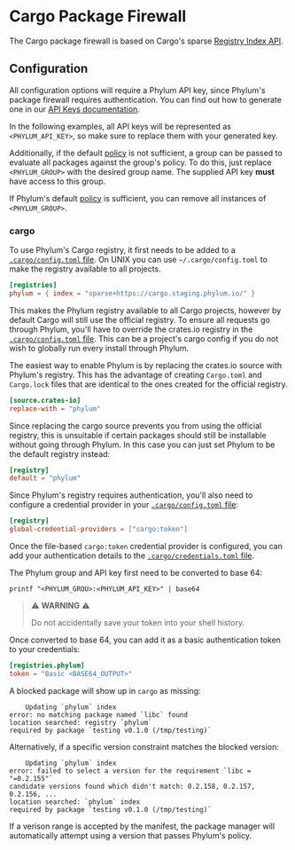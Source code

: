 # Cargo Package Firewall

The Cargo package firewall is based on Cargo's sparse [Registry Index API].

[Registry Index API]: https://doc.rust-lang.org/cargo/reference/registry-index.html

## Configuration

All configuration options will require a Phylum API key, since Phylum's package
firewall requires authentication. You can find out how to generate one in our
[API Keys documentation].

In the following examples, all API keys will be represented as
`<PHYLUM_API_KEY>`, so make sure to replace them with your generated key.

Additionally, if the default [policy] is not sufficient, a group can be passed
to evaluate all packages against the group's policy. To do this, just replace
`<PHYLUM_GROUP>` with the desired group name. The supplied API key **must** have
access to this group.

If Phylum's default [policy] is sufficient, you can remove all instances of
`<PHYLUM_GROUP>`.

[API Keys documentation]: ../knowledge_base/api-keys.md#generate-an-api-key
[policy]: ../knowledge_base/policy.md

### cargo

To use Phylum's Cargo registry, it first needs to be added to a
[`.cargo/config.toml` file]. On UNIX you can use `~/.cargo/config.toml` to make
the registry available to all projects.

```toml
[registries]
phylum = { index = "sparse+https://cargo.staging.phylum.io/" }
```

This makes the Phylum registry available to all Cargo projects, however by
default Cargo will still use the official registry. To ensure all requests go
through Phylum, you'll have to override the crates.io registry in the
[`.cargo/config.toml` file]. This can be a project's cargo config if you do not
wish to globally run every install through Phylum.

The easiest way to enable Phylum is by replacing the crates.io source with
Phylum's registry. This has the advantage of creating `Cargo.toml` and
`Cargo.lock` files that are identical to the ones created for the official
registry.

```toml
[source.crates-io]
replace-with = "phylum"
```

Since replacing the cargo source prevents you from using the official registry,
this is unsuitable if certain packages should still be installable without going
through Phylum. In this case you can just set Phylum to be the default registry
instead:

```toml
[registry]
default = "phylum"
```

Since Phylum's registry requires authentication, you'll also need to configure a
credential provider in your [`.cargo/config.toml` file]:

```toml
[registry]
global-credential-providers = ["cargo:token"]
```

Once the file-based `cargo:token` credential provider is configured, you can add
your authentication details to the [`.cargo/credentials.toml` file].

The Phylum group and API key first need to be converted to base 64:

```text
printf "<PHYLUM_GROU>:<PHYLUM_API_KEY>" | base64
```

> ⚠️ **WARNING** ⚠️
>
> Do not accidentally save your token into your shell history.

Once converted to base 64, you can add it as a basic authentication token to
your credentials:

```toml
[registries.phylum]
token = "Basic <BASE64_OUTPUT>"
```

[`.cargo/config.toml` file]: https://doc.rust-lang.org/cargo/reference/config.html
[`.cargo/credentials.toml` file]: https://doc.rust-lang.org/nightly/cargo/reference/config.html#credentials

A blocked package will show up in `cargo` as missing:

```text
    Updating `phylum` index
error: no matching package named `libc` found
location searched: registry `phylum`
required by package `testing v0.1.0 (/tmp/testing)`
```

Alternatively, if a specific version constraint matches the blocked version:

```text
    Updating `phylum` index
error: failed to select a version for the requirement `libc = "=0.2.155"`
candidate versions found which didn't match: 0.2.158, 0.2.157, 0.2.156, ...
location searched: `phylum` index
required by package `testing v0.1.0 (/tmp/testing)`
```

If a verison range is accepted by the manifest, the package manager will
automatically attempt using a version that passes Phylum's policy.
